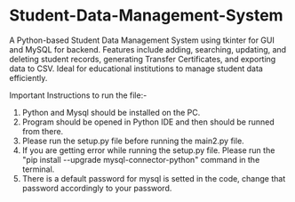 # Student-Data-Management-System
A Python-based Student Data Management System using tkinter for GUI and MySQL for backend. Features include adding, searching, updating, and deleting student records, generating Transfer Certificates, and exporting data to CSV. Ideal for educational institutions to manage student data efficiently.

Important Instructions to run the file:-

1. Python and Mysql should be installed on the PC.
2. Program should be opened in Python IDE and then should be runned from there.
3. Please run the setup.py file before running the main2.py file.
4. If you are getting error while running the setup.py file. Please run the "pip install --upgrade mysql-connector-python" command in the terminal.
5. There is a default password for mysql is setted in the code, change that password accordingly to your password.

